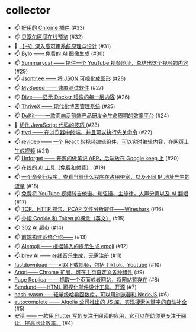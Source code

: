 # collector
- 📫 [好用的 Chrome 插件](https://github.com/dengaye/collector/issues/33) (#33)
- 📫 [贝塞尔区间在线预览](https://github.com/dengaye/collector/issues/32) (#32)
- 🛀 [【书】深入高可用系统原理与设计](https://github.com/dengaye/collector/issues/31) (#31)
- 📫 [Bylo —— 免费的 AI 图像生成](https://github.com/dengaye/collector/issues/30) (#30)
- 📫 [Summarycat —— 提供一个 YouTube 视频地址，总结出这个视频的内容](https://github.com/dengaye/collector/issues/29) (#29)
- 📫 [Jsontr.ee —— 将 JSON 可视化成图形](https://github.com/dengaye/collector/issues/28) (#28)
- 📫 [MySpeed —— 速度测试软件](https://github.com/dengaye/collector/issues/27) (#27)
- 📫 [Dive——显示 Docker 镜像的每一层内容](https://github.com/dengaye/collector/issues/26) (#26)
- 📫 [ThriveX —— 现代化博客管理系统](https://github.com/dengaye/collector/issues/25) (#25)
- 📫 [DoKit——一款面向泛前端产品研发全生命周期的效率平台](https://github.com/dengaye/collector/issues/24) (#24)
- 🎅 [优化 JavaScript 代码的技巧 ](https://github.com/dengaye/collector/issues/23) (#23)
- 📫 [ttyd —— 在浏览器中终端，并且可以执行先关命令](https://github.com/dengaye/collector/issues/22) (#22)
- 📫 [revideo —— 一个 React 的视频编辑组件，可以实时编辑内容，在网页上生成视频](https://github.com/dengaye/collector/issues/21) (#21)
- 📫 [Unforget —— 开源的做笔记 APP，后端放在 Google keep 上](https://github.com/dengaye/collector/issues/20) (#20)
- 📫 [在线的 AI 工具（免费和付费）](https://github.com/dengaye/collector/issues/19) (#19)
- 📫 [一个命令行程序，查看当前什么程序在占用带宽，以及不同 IP 地址产生的流量](https://github.com/dengaye/collector/issues/18) (#18)
- 📫 [免费将 YouTube 视频转吉他谱、和弦谱、主旋律，人声分离以及 AI 翻唱](https://github.com/dengaye/collector/issues/17) (#17)
- 📫 [TCP、HTTP 抓包、PCAP 文件分析软件——Wireshark](https://github.com/dengaye/collector/issues/16) (#16)
- 📫 [介绍 Cookie 和 Token 的概念（英文）](https://github.com/dengaye/collector/issues/15) (#15)
- 📫 [302 AI 超市](https://github.com/dengaye/collector/issues/14) (#14)
- 📫 [前端构建系统介绍——](https://github.com/dengaye/collector/issues/13) (#13)
- 📫 [AIemoji —— 根据输入的提示生成 emoji](https://github.com/dengaye/collector/issues/12) (#12)
- 📫 [brev AI —— 在线音乐生成，无需注册](https://github.com/dengaye/collector/issues/11) (#11)
-  [fastdownload——可以下载视频，包括 TikTok、Youtube](https://github.com/dengaye/collector/issues/10) (#10)
-  [Anori—— Chrome 扩展，可在主页自定义各种组件](https://github.com/dengaye/collector/issues/9) (#9)
-  [Page Replica —— 抓取一个页面或者网站，将网站暂存在](https://github.com/dengaye/collector/issues/8) (#8)
-  [Sendund——HTML 可视化邮件设计工具，开源](https://github.com/dengaye/collector/issues/7) (#7)
-  [hash-wasm——轻量级哈希函数库，可以用浏览器和 NodeJS](https://github.com/dengaye/collector/issues/6) (#6)
-  [autocomplete —— Algolia 公司推出的 JS 库，实现搜索关键字的自动补全](https://github.com/dengaye/collector/issues/5) (#5)
-  [安读 —— 一款用  Flutter 写的专注于阅读的应用，它可以帮助你更专注于阅读，提高阅读效率。](https://github.com/dengaye/collector/issues/4) (#4)
